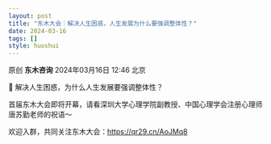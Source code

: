 ```yaml
---
layout: post
title: "东木大会｜解决人生困惑，人生发展为什么要强调整体性？"
date: 2024-03-16
tags: []
style: huoshui
---
```


原创 **东木咨询** 2024年03月16日 12:46 北京

🌿 解决人生困惑，为什么人生发展要强调整体性？  
  
首届东木大会即将开幕，请看深圳大学心理学院副教授、中国心理学会注册心理师唐苏勤老师的祝语～  
  
欢迎入群，共同关注东木大会：https://qr29.cn/AoJMq8